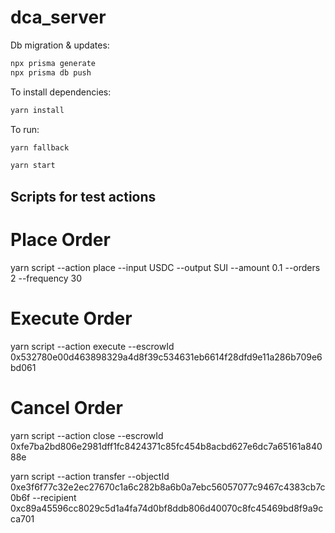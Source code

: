 # dca_server

Db migration & updates:
```bash
npx prisma generate
npx prisma db push
```

To install dependencies:

```bash
yarn install
```

To run:

```bash
yarn fallback
```

```bash
yarn start
```

## Scripts for test actions

# Place Order
yarn script --action place --input USDC --output SUI --amount 0.1 --orders 2 --frequency 30

# Execute Order
yarn script --action execute --escrowId 0x532780e00d463898329a4d8f39c534631eb6614f28dfd9e11a286b709e6bd061

# Cancel Order
yarn script --action close --escrowId 0xfe7ba2bd806e2981dff1fc8424371c85fc454b8acbd627e6dc7a65161a84088e


yarn script --action transfer --objectId 0xe3f6f77c32e2ec27670c1a6c282b8a6b0a7ebc56057077c9467c4383cb7c0b6f --recipient 0xc89a45596cc8029c5d1a4fa74d0bf8ddb806d40070c8fc45469bd8f9a9cca701
